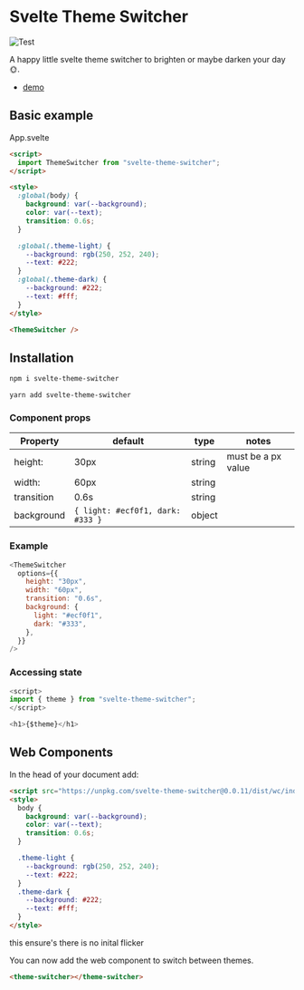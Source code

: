 # Svelte Theme Switcher

![Test](https://github.com/dev-warner/svelte-theme-switcher/workflows/Test/badge.svg)

A happy little svelte theme switcher to brighten or maybe darken your day 🌞.

- [demo](https://dev-warner.github.io/svelte-theme-switcher/)

## Basic example

App.svelte

```html
<script>
  import ThemeSwitcher from "svelte-theme-switcher";
</script>

<style>
  :global(body) {
    background: var(--background);
    color: var(--text);
    transition: 0.6s;
  }

  :global(.theme-light) {
    --background: rgb(250, 252, 240);
    --text: #222;
  }
  :global(.theme-dark) {
    --background: #222;
    --text: #fff;
  }
</style>

<ThemeSwitcher />
```

## Installation

```bash
npm i svelte-theme-switcher
```

```
yarn add svelte-theme-switcher
```

### Component props

| Property   | default                          | type   | notes              |
| ---------- | -------------------------------- | ------ | ------------------ |
| height:    | 30px                             | string | must be a px value |
| width:     | 60px                             | string |
| transition | 0.6s                             | string |
| background | `{ light: #ecf0f1, dark: #333 }` | object |

### Example

```js
<ThemeSwitcher
  options={{
    height: "30px",
    width: "60px",
    transition: "0.6s",
    background: {
      light: "#ecf0f1",
      dark: "#333",
    },
  }}
/>
```

### Accessing state

```javascript
<script>
import { theme } from "svelte-theme-switcher";
</script>

<h1>{$theme}</h1>
```

## Web Components

In the head of your document add:

```html
<script src="https://unpkg.com/svelte-theme-switcher@0.0.11/dist/wc/index.js" />
<style>
  body {
    background: var(--background);
    color: var(--text);
    transition: 0.6s;
  }

  .theme-light {
    --background: rgb(250, 252, 240);
    --text: #222;
  }
  .theme-dark {
    --background: #222;
    --text: #fff;
  }
</style>
```

this ensure's there is no inital flicker

You can now add the web component to switch between themes.

```html
<theme-switcher></theme-switcher>
```
